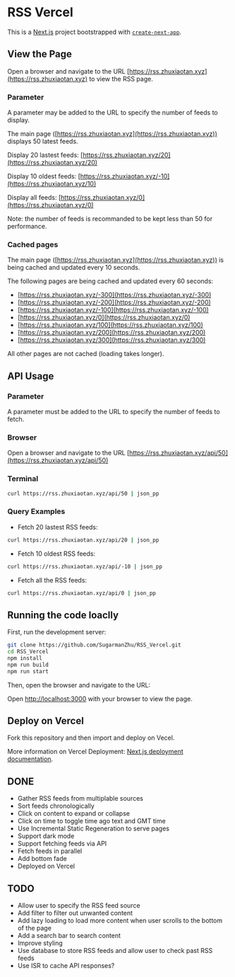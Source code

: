 # RSS Vercel

This is a [Next.js](https://nextjs.org/) project bootstrapped with [`create-next-app`](https://github.com/vercel/next.js/tree/canary/packages/create-next-app).


## View the Page

Open a browser and navigate to the URL [https://rss.zhuxiaotan.xyz](https://rss.zhuxiaotan.xyz) to view the RSS page.

### Parameter

A parameter may be added to the URL to specify the number of feeds to display.

The main page ([https://rss.zhuxiaotan.xyz](https://rss.zhuxiaotan.xyz)) displays 50 latest feeds.

Display 20 lastest feeds: [https://rss.zhuxiaotan.xyz/20](https://rss.zhuxiaotan.xyz/20)

Display 10 oldest feeds: [https://rss.zhuxiaotan.xyz/-10](https://rss.zhuxiaotan.xyz/10)

Display all feeds: [https://rss.zhuxiaotan.xyz/0](https://rss.zhuxiaotan.xyz/0)

Note: the number of feeds is recommanded to be kept less than 50 for performance.

### Cached pages

The main page ([https://rss.zhuxiaotan.xyz](https://rss.zhuxiaotan.xyz)) is being cached and updated every 10 seconds.

The following pages are being cached and updated every 60 seconds:
- [https://rss.zhuxiaotan.xyz/-300](https://rss.zhuxiaotan.xyz/-300)
- [https://rss.zhuxiaotan.xyz/-200](https://rss.zhuxiaotan.xyz/-200)
- [https://rss.zhuxiaotan.xyz/-100](https://rss.zhuxiaotan.xyz/-100)
- [https://rss.zhuxiaotan.xyz/0](https://rss.zhuxiaotan.xyz/0)
- [https://rss.zhuxiaotan.xyz/100](https://rss.zhuxiaotan.xyz/100)
- [https://rss.zhuxiaotan.xyz/200](https://rss.zhuxiaotan.xyz/200)
- [https://rss.zhuxiaotan.xyz/300](https://rss.zhuxiaotan.xyz/300)

All other pages are not cached (loading takes longer).


## API Usage

### Parameter

A parameter must be added to the URL to specify the number of feeds to fetch.

### Browser

Open a browser and navigate to the URL [https://rss.zhuxiaotan.xyz/api/50](https://rss.zhuxiaotan.xyz/api/50)

### Terminal

```bash
curl https://rss.zhuxiaotan.xyz/api/50 | json_pp
```

### Query Examples

- Fetch 20 lastest RSS feeds: 
```bash
curl https://rss.zhuxiaotan.xyz/api/20 | json_pp
```

- Fetch 10 oldest RSS feeds:
```bash
curl https://rss.zhuxiaotan.xyz/api/-10 | json_pp
```

- Fetch all the RSS feeds:
```bash
curl https://rss.zhuxiaotan.xyz/api/0 | json_pp
```


## Running the code loaclly

First, run the development server:

```bash
git clone https://github.com/SugarmanZhu/RSS_Vercel.git
cd RSS_Vercel
npm install
npm run build
npm run start
```

Then, open the browser and navigate to the URL:

Open [http://localhost:3000](http://localhost:3000) with your browser to view the page.


## Deploy on Vercel

Fork this repository and then import and deploy on Vecel.

More information on Vercel Deployment: [Next.js deployment documentation](https://nextjs.org/docs/deployment).


## DONE

- Gather RSS feeds from multiplable sources
- Sort feeds chronologically
- Click on content to expand or collapse
- Click on time to toggle time ago text and GMT time
- Use Incremental Static Regeneration to serve pages
- Support dark mode
- Support fetching feeds via API
- Fetch feeds in parallel
- Add bottom fade
- Deployed on Vercel


## TODO

- Allow user to specify the RSS feed source
- Add filter to filter out unwanted content
- Add lazy loading to load more content when user scrolls to the bottom of the page
- Add a search bar to search content
- Improve styling
- Use database to store RSS feeds and allow user to check past RSS feeds
- Use ISR to cache API responses?
